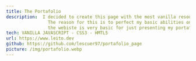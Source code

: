 ```yaml
---
title: The Portafolio
description:  I decided to create this page with the most vanilla resources posible.
                The reason for this is to perfect my basic abilities on web technology,
                the webiste is very basic for just presenting my portafolio and my abilities for posible clients and employers.
tech: VANILLA JAVASCRIPT - CSS3 - HMTL5
url: https://www.leito.dev
github: https://github.com/lescuer97/portafolio_page
picture: /img/portafolio.webp
---
```

